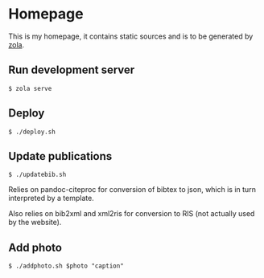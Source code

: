 # Homepage

This is my homepage, it contains static sources and is to be generated by [zola](https://getzola.org).

## Run development server

``$ zola serve``

## Deploy

``$ ./deploy.sh``


## Update publications

``$ ./updatebib.sh``

Relies on pandoc-citeproc for conversion of bibtex to json, which is in turn interpreted by a template.

Also relies on bib2xml and xml2ris for conversion to RIS (not actually used by the website).

## Add photo

``$ ./addphoto.sh $photo "caption"``
